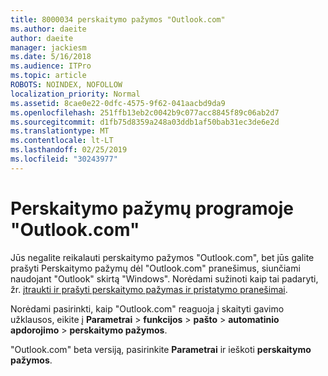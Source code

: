 ```yaml
---
title: 8000034 perskaitymo pažymos "Outlook.com"
ms.author: daeite
author: daeite
manager: jackiesm
ms.date: 5/16/2018
ms.audience: ITPro
ms.topic: article
ROBOTS: NOINDEX, NOFOLLOW
localization_priority: Normal
ms.assetid: 8cae0e22-0dfc-4575-9f62-041aacbd9da9
ms.openlocfilehash: 251ffb13eb2c0042b9c077acc8845f89c06ab2d7
ms.sourcegitcommit: d1fb75d8359a248a03ddb1af50bab31ec3de6e2d
ms.translationtype: MT
ms.contentlocale: lt-LT
ms.lasthandoff: 02/25/2019
ms.locfileid: "30243977"
---
```

# <a name="read-receipts-in-outlookcom"></a>Perskaitymo pažymų programoje "Outlook.com"

Jūs negalite reikalauti perskaitymo pažymos "Outlook.com", bet jūs galite prašyti Perskaitymo pažymų dėl "Outlook.com" pranešimus, siunčiami naudojant "Outlook" skirtą "Windows". Norėdami sužinoti kaip tai padaryti, žr. [įtraukti ir prašyti perskaitymo pažymas ir pristatymo pranešimai](https://go.microsoft.com/fwlink/p/?linkid=874355).
  
Norėdami pasirinkti, kaip "Outlook.com" reaguoja į skaityti gavimo užklausos, eikite į **Parametrai** \> **funkcijos** \> **pašto** \> **automatinio apdorojimo** \> **perskaitymo pažymos**. 
  
"Outlook.com" beta versiją, pasirinkite **Parametrai** ir ieškoti **perskaitymo pažymos**. 
  

